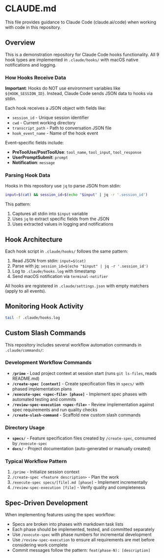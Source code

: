 # CLAUDE.md

This file provides guidance to Claude Code (claude.ai/code) when working with code in this repository.

## Overview

This is a demonstration repository for Claude Code hooks functionality. All 9 hook types are implemented in `.claude/hooks/` with macOS native notifications and logging.

### How Hooks Receive Data

**Important**: Hooks do NOT use environment variables like `${HOOK_SESSION_ID}`. Instead, Claude Code sends JSON data to hooks via stdin.

Each hook receives a JSON object with fields like:
- `session_id` - Unique session identifier
- `cwd` - Current working directory
- `transcript_path` - Path to conversation JSON file
- `hook_event_name` - Name of the hook event

Event-specific fields include:
- **PreToolUse/PostToolUse**: `tool_name`, `tool_input`, `tool_response`
- **UserPromptSubmit**: `prompt`
- **Notification**: `message`

### Parsing Hook Data

Hooks in this repository use `jq` to parse JSON from stdin:

```bash
input=$(cat) && session_id=$(echo "$input" | jq -r '.session_id')
```

This pattern:
1. Captures all stdin into `$input` variable
2. Uses `jq` to extract specific fields from the JSON
3. Uses extracted values in logging and notifications

## Hook Architecture

Each hook script in `.claude/hooks/` follows the same pattern:

1. Read JSON from stdin: `input=$(cat)`
2. Parse with jq: `session_id=$(echo "$input" | jq -r '.session_id')`
3. Log to `.claude/hooks.log` with timestamp
4. Send macOS notification via `terminal-notifier`

All hooks are registered in `.claude/settings.json` with empty matchers (apply to all events).

## Monitoring Hook Activity

```bash
tail -f .claude/hooks.log
```

## Custom Slash Commands

This repository includes several workflow automation commands in `.claude/commands/`:

### Development Workflow Commands

- **`/prime`** - Load project context at session start (runs `git ls-files`, reads README.md)
- **`/create-spec [context]`** - Create specification files in `specs/` with phased implementation plans
- **`/execute-spec <spec-file> [phase]`** - Implement spec phases with automated testing and commits
- **`/review-spec-execution <spec-file>`** - Review implementation against spec requirements and run quality checks
- **`/create-slash-command`** - Scaffold new custom slash commands

### Directory Usage

- **`specs/`** - Feature specification files created by `/create-spec`, consumed by `/execute-spec`
- **`docs/`** - Project documentation (auto-generated or manually created)

### Typical Workflow Pattern

1. `/prime` - Initialize session context
2. `/create-spec <feature description>` - Plan the work
3. `/execute-spec specs/[file].md [phase]` - Implement incrementally
4. `/review-spec-execution [file]` - Verify quality and completeness

## Spec-Driven Development

When implementing features using the spec workflow:

- Specs are broken into phases with markdown task lists
- Each phase should be implemented, tested, and committed separately
- Use `/execute-spec` with phase numbers for incremental development
- Use `/review-spec-execution` to ensure all requirements are met before considering work complete
- Commit messages follow the pattern: `feat(phase-N): [description]`

